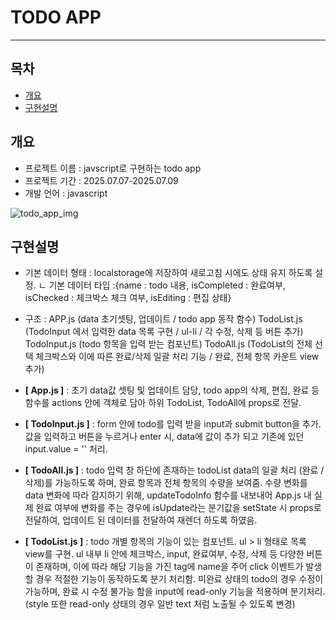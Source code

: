 # TODO APP 
------------

## 목차
- [개요](#개요)
- [구현설명](#구현설명)


## 개요
- 프로젝트 이름 : javscript로 구현하는 todo app 
- 프로젝트 기간 : 2025.07.07-2025.07.09
- 개발 언어 : javascript

![todo_app_img](https://github.com/user-attachments/assets/965106a5-bcac-47b1-a011-c320f04baff0)


## 구현설명 
- 기본 데이터 형태 : localstorage에 저장하여 새로고침 시에도 상태 유지 하도록 설정. 
   ㄴ 기본 데이터 타입 :{name : todo 내용, isCompleted : 완료여부, isChecked : 체크박스 체크 여부, isEditing : 편집 상태}
- 구조 : APP.js (data 초기셋팅, 업데이트 / todo app 동작 함수)
        TodoList.js (TodoInput 에서 입력한 data 목록 구현 / ul-li / 각 수정, 삭제 등 버튼 추가)
        TodoInput.js (todo 항목을 입력 받는 컴포넌트)
        TodoAll.js (TodoList의 전체 선택 체크박스와 이에 따른 완료/삭제 일괄 처리 기능 / 완료, 전체 항목 카운트 view 추가)


- **[ App.js ]** : 초기 data값 셋팅 및 업데이트 담당, todo app의 삭제, 편집, 완료 등 함수를 actions 안에 객체로 담아 하위 TodoList, TodoAll에 props로 전달.


- **[ TodoInput.js ]** : form 안에 todo를 입력 받을 input과 submit button을 추가.
                       값을 입력하고 버튼을 누르거나 enter 시, data에 값이 추가 되고 기존에 있던 input.value = '' 처리.


- **[ TodoAll.js ]** : todo 입력 창 하단에 존재하는 todoList data의 일괄 처리 (완료 / 삭제)를 가능하도록 하며, 완료 항목과 전체 항목의 수량을 보여줌.
                      수량 변화를 data 변화에 따라 감지하기 위해, updateTodoInfo 함수를 내보내어 App.js 내 실제 완료 여부에 변화를 주는 경우에 isUpdate라는 분기값을 setState 시 props로 전달하여, 업데이트 된 데이터를 전달하여 재렌더 하도록 하였음.


- **[ TodoList.js ]** : todo 개별 항목의 기능이 있는 컴포넌트. ul > li 형태로 목록 view를 구현.
                       ul 내부 li 안에 체크박스, input, 완료여부, 수정, 삭제 등 다양한 버튼이 존재하며, 이에 따라 해당 기능을 가진 tag에 name을 주어 click 이벤트가 발생할 경우 적절한 기능이 동작하도록 분기 처리함. 
                       미완료 상태의 todo의 경우 수정이 가능하며, 완료 시 수정 불가능 함을 input에 read-only 기능을 적용하며 분기처리. (style 또한 read-only 상태의 경우 일반 text 처럼 노출될 수 있도록 변경)



